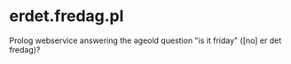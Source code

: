 # erdet.fredag.pl
Prolog webservice answering the ageold question "is it friday" ([no] er det fredag)?

